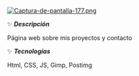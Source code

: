 [![Captura-de-pantalla-177.png](https://i.postimg.cc/HLLzDv8N/Captura-de-pantalla-177.png)](https://postimg.cc/ZW1p6ccP)

✨ ***Descripción***

Página web sobre mis proyectos y contacto


✨ ***Tecnologías***

Html, CSS, JS, Gimp, Postimg
